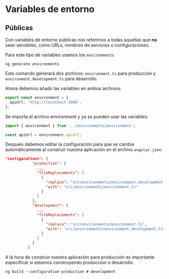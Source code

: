 # Variables de entorno

## Públicas

Con variables de entorno públicas nos referimos a todas aquellas que **no** sean sensibles, como URLs, nombres de servicios
o configuraciones.

Para este tipo de variables usamos los `environments`:

```shell
ng generate environments
```

Este comando generará dos archivos: `environment.ts` para producción y `environment.development.ts` para desarrollo.

Ahora debemos añadir las variables en ambos archivos:

```typescript
export const environment = {
  apiUrl: 'http://localhost:3000',
};
```

Se importa el archivo environment y ya se pueden usar las variables:

```typescript
import { environment } from '../environments/environment';

const apiUrl = environment.apiUrl;
```

Después debemos editar la configuración para que se cambie automáticamente al construir nuestra aplicación en el archivo `angular.json`:

```json
"configurations": {
            "production": {
              ...
              "fileReplacements": [
                {
                  "replace": "src/environments/environment.development.ts",
                  "with": "src/environments/environment.ts"
                }
              ]
            },
            "development": {
              ...
              "fileReplacements": [
                {
                  "replace": "src/environments/environment.ts",
                  "with": "src/environments/environment.development.ts"
                }
              ]
            }
          } 
```

A la hora de construir nuestra aplicación para producción es importante especificar si estamos construyendo producción o desarrollo:

```shell
ng build --configuration production # development
```
